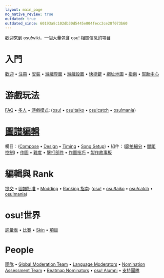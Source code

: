 ```yaml
---
layout: main_page
no_native_review: true
outdated: true
outdated_since: 60193a8c102db30d5445e004fecc2ce28f073b60
---
```


<div class="wiki-main-page__blurb">
歡迎來到 osu!wiki，一個大量包含 osu! 相關信息的項目
</div>

<div class="wiki-main-page__panels">
<div class="wiki-main-page-panel">

# 入門

[歡迎](/wiki/Welcome) • [注冊](/wiki/Registration) • [安裝](/wiki/Installation) • [游戲界面](/wiki/Interface) • [游戲設置](/wiki/Options) • [快捷鍵](/wiki/Shortcut_key_reference) • [網址地圖](/wiki/Sitemap) • [指南](/wiki/Guides) • [幫助中心](/wiki/Help_Centre)

</div>
<div class="wiki-main-page-panel">

# 游戲玩法

[FAQ](/wiki/FAQ) • [多人](/wiki/Multi) • [游戲模式](/wiki/Game_mode): ([osu!](/wiki/Game_mode/osu!) • [osu!taiko](/wiki/Game_mode/osu!taiko) • [osu!catch](/wiki/Game_mode/osu!catch) • [osu!mania](/wiki/Game_mode/osu!mania))

</div>
<div class="wiki-main-page-panel">

# [圖譜編輯](/wiki/Beatmap_Editor)

欄目：([Compose](/wiki/Beatmap_Editor/Compose) • [Design](/wiki/Beatmap_Editor/Design) • [Timing](/wiki/Beatmap_Editor/Timing) • [Song Setup](/wiki/Beatmap_Editor/Song_Setup)) • 組件：([節拍細分](/wiki/Beatmap_Editor/Beat_Snap_Divisor) • [間距控制](/wiki/Beatmap_Editor/Distance_Snap)) • [作圖](/wiki/Beatmapping) • [難度](/wiki/Beatmap/Difficulty) • [擊打部件](/wiki/Hit_Objects) • [作圖技巧](/wiki/Mapping_Techniques) • [製作故事板](/wiki/Storyboarding)

</div>
<div class="wiki-main-page-panel">

# 編輯與 Rank

[提交](/wiki/Submission) • [圖譜批准](/wiki/Beatmap_ranking_procedure) • [Modding](/wiki/Modding) • [Ranking 指南](/wiki/Ranking_Criteria): ([osu!](/wiki/Ranking_Criteria/osu!) • [osu!taiko](/wiki/Ranking_Criteria/osu!taiko) • [osu!catch](/wiki/Ranking_Criteria/osu!catch) • [osu!mania](/wiki/Ranking_Criteria/osu!mania))

</div>
<div class="wiki-main-page-panel">

# osu!世界

[詞彙表](/wiki/Glossary) • [比賽](/wiki/Tournaments) • [Skin](/wiki/Skinning) • [項目](/wiki/Projects)

</div>
<div class="wiki-main-page-panel">

# People

[團隊](/wiki/People/The_Team) • [Global Moderation Team](/wiki/People/Global_Moderation_Team) • [Language Moderators](/wiki/People/Language_Moderators) • [Nomination Assessment Team](/wiki/People/Nomination_Assessment_Team) • [Beatmap Nominators](/wiki/People/Beatmap_Nominators) • [osu! Alumni](/wiki/People/osu!_Alumni) • [支持團隊](/wiki/People/Support_Team)

</div>
</div>
